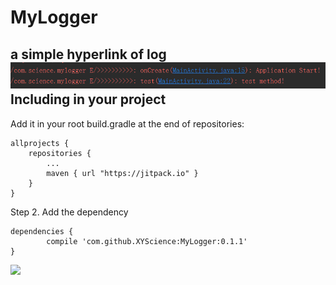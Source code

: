 # MyLogger
a simple hyperlink of log      
![image](https://github.com/XYScience/MyLogger/raw/master/screenshots/result.png)
Including in your project    
-------------------------     
Add it in your root build.gradle at the end of repositories:

	allprojects {
		repositories {
			...
			maven { url "https://jitpack.io" }
		}
	}
Step 2. Add the dependency

	dependencies {
	        compile 'com.github.XYScience:MyLogger:0.1.1'
	}       
[![](https://jitpack.io/v/XYScience/MyLogger.svg)](https://jitpack.io/#XYScience/MyLogger)
